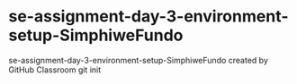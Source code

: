 # se-assignment-day-3-environment-setup-SimphiweFundo
se-assignment-day-3-environment-setup-SimphiweFundo created by GitHub Classroom
git init

